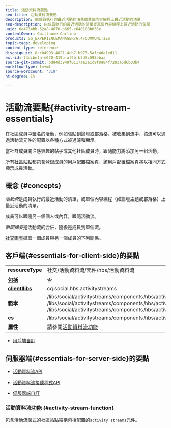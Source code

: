 ```yaml
---
title: 活動資料流要點
seo-title: 活動資料流要點
description: 由成員執行的最近活動的清單或單個內容線程上最近活動的清單
seo-description: 由成員執行的最近活動的清單或單個內容線程上最近活動的清單
uuid: 6e4734bb-52a8-4670-b665-e640108b036e
contentOwner: Guillaume Carlino
products: SG_EXPERIENCEMANAGER/6.4/COMMUNITIES
topic-tags: developing
content-type: reference
discoiquuid: 8cc04993-4021-4cb7-b973-5afc4da1ed11
exl-id: 74dcbefa-e670-419b-af9b-b3d3c593ebaa
source-git-commit: bd94d3949f0117aa3e1c9f0e84f7293a5d6b03b4
workflow-type: tm+mt
source-wordcount: '319'
ht-degree: 1%

---
```


# 活動流要點{#activity-stream-essentials}

在社區成員中籤名的活動，例如張貼到論壇或部落格，被收集到流中，該流可以通過活動流元件的配置以各種方式被過濾和顯示。

當社群成員關注感興趣的帖子或其他社區成員時，跟隨能力將添加另一組活動。

所有[社區站點](overview.md#communitiessites)都包含登錄成員的用戶配置檔案頁，該用戶配置檔案頁將以相同方式顯示成員活動。

## 概念 {#concepts}

*活動流*&#x200B;是成員執行的最近活動的清單，或單個內容線程（如論壇主題或部落格）上最近活動的清單。

成員可以跟隨另一個個人或內容，跟隨活動流。

*新聞摘要*&#x200B;是活動流的合併，隨後是成員到單個流。

[社交圖表](essentials-socialgraph.md)擷取一個成員與另一個成員的下列關係。

## 客戶端{#essentials-for-client-side}的要點

<table> 
 <tbody>
  <tr>
   <td> <strong>resourceType</strong></td> 
   <td>社交/活動資料流/元件/hbs/活動資料流</td> 
  </tr>
  <tr>
   <td> <a href="scf.md#add-or-include-a-communities-component"><strong>包括</strong></a></td> 
   <td>否</td> 
  </tr>
  <tr>
   <td> <a href="clientlibs.md"><strong>clientllibs</strong></a></td> 
   <td>cq.social.hbs.activitystreams</td> 
  </tr>
  <tr>
   <td> <strong>範本</strong></td> 
   <td> /libs/social/activitystreams/components/hbs/activitystreams/activitystreams.hbs<br /> /libs/social/activitystreams/components/hbs/activitystreams/activity/activity-title.hbs<br /> /libs/social/activitystreams/components/hbs/activitystreams/activity/activity.hbs</td> 
  </tr>
  <tr>
   <td> <strong>cs</strong></td> 
   <td> /libs/social/activitystreams/components/hbs/activitystreams/clientlibs/activitystreams.css</td> 
  </tr>
  <tr>
   <td><strong> 屬性</strong></td> 
   <td>請參閱<a href="activities.md">活動資料流功能</a></td> 
  </tr>
 </tbody>
</table>

* [用戶端自訂](client-customize.md)

## 伺服器端{#essentials-for-server-side}的要點

* [活動資料流API](https://helpx.adobe.com/experience-manager/6-4/sites/developing/using/reference-materials/javadoc/com/adobe/cq/social/activitystreams/api/package-frame.html)

* [活動資料流接聽程式API](https://helpx.adobe.com/experience-manager/6-4/sites/developing/using/reference-materials/javadoc/com/adobe/cq/social/activitystreams/listener/api/package-frame.html)

* [伺服器端自訂](server-customize.md)

### 活動資料流功能 {#activity-stream-function}

包含[活動流函式](functions.md#activity-stream-function)的社區站點結構包括配置的`activity streams`元件。
